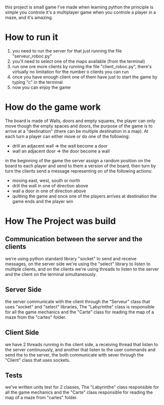 this project is small game I've made when learning python the principle is simple you controle it's a multiplayer game when you controle a player in a maze, and it's amazing.

# How to run it
1. you need to run the server for that just running the file "serveur_roboc.py"
2. you'll need to select one of the maps available (from the terminal)
3. run one ore more clients by running the file "client_roboc.py", there's virtually no limitation for the number o clients you can run
4. once you have enough client one of them have just to start the game by typing "c" in the terminal
5. now you can enjoy the game

# How do the game work

The board is made of Walls, doors and empty squares, the player can only move though the empty spaces and doors, the purpose of the game is to arrive at a "destination" (there can be multiple destination in a map). At each turn a player can either move or do one of the following:
* drill an adjacent wall => the wall become a door
* wall an adjacent door => the door become a wall

in the beginning of the game the server assign a random position on the board to each player and send to them a version of the board, then turn by turn the clients send a message representing on of the following actions:
* moving east, west, south or north
* drill the wall in one of direction above
* wall a door in one of direction above
* quitting the game
and once one of the players arrives at destination the game ends and the player win

# How The Project was build

## Communication between the server and the clients
we're using python standard library "socket" to send and receive messages, on the server side we're using the "select" library to listen to multiple clients, and on the clients we're using threads to listen to the server and the client on the terminal simultaneously.

## Server Side
the server communicate with the client through the "Serveur" class that uses "socket" and "select" libraries, The "Labyrinthe" class is responsible for all the game mechanics and the "Carte" class for reading the map of a maze from the "cartes" folder.

## Client Side
we have 2 threads running in the client side, a receiving thread that listen to the server continuously, and another that listen to the user commands and send the to the server, the both communicate with sever through the "Client" class that uses sockets.

## Tests
we've written units test for 2 classes, The "Labyrinthe" class responsible for all the game mechanics and the "Carte" class responsible for reading the map of a maze from "cartes" folder.
